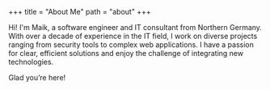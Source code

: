 +++
title = "About Me"
path = "about"
+++

Hi! I'm Maik, a software engineer and IT consultant from Northern Germany. With over a decade of experience in the IT field, I work on diverse projects ranging from security tools to complex web applications. I have a passion for clear, efficient solutions and enjoy the challenge of integrating new technologies.

Glad you’re here!
